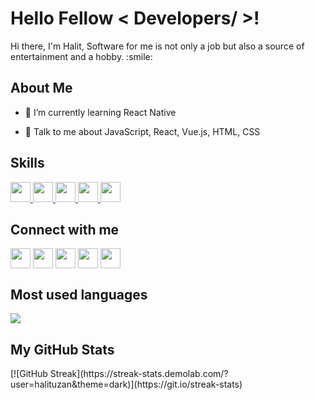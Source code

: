 <h1> Hello Fellow < Developers/ >!</h1>
<p align='center'>

</p>
<div size='20px'>Hi there, I'm Halit, Software for me is not only a job but also a source of entertainment and a hobby. :smile: 
</div>

<h2> About Me</h2>



- 🌱 I’m currently learning React Native 

- 💬 Talk to me about JavaScript,  React, Vue.js, HTML, CSS 

<h2> Skills </h2>
<a href= https://github.com/halituzan?tab=repositories&q=&type=&language=reactjs&sort= > <img width ='32px' src ='https://raw.githubusercontent.com/rahulbanerjee26/githubAboutMeGenerator/main/icons/reactjs.svg'> </a>
<a href= https://github.com/halituzan?tab=repositories&q=&type=&language=javascript&sort= > <img width ='32px' src ='https://raw.githubusercontent.com/rahulbanerjee26/githubAboutMeGenerator/main/icons/javascript.svg'> </a>
<a href= https://github.com/halituzan?tab=repositories&q=&type=&language=html&sort= > <img width ='32px' src ='https://raw.githubusercontent.com/rahulbanerjee26/githubAboutMeGenerator/main/icons/html.svg'> </a>
<a href= https://github.com/halituzan?tab=repositories&q=&type=&language=css&sort= > <img width ='32px' src ='https://raw.githubusercontent.com/rahulbanerjee26/githubAboutMeGenerator/main/icons/css.svg'> </a>
<a href= https://github.com/halituzan?tab=repositories&q=&type=&language=bootstrap&sort= > <img width ='32px' src ='https://raw.githubusercontent.com/rahulbanerjee26/githubAboutMeGenerator/main/icons/bootstrap.svg'> </a>


<h2> Connect with me</h2>
<a href = 'https://www.linkedin.com/in/halituzan'> <img width = '32px' align= 'center' src="https://raw.githubusercontent.com/rahulbanerjee26/githubAboutMeGenerator/main/icons/linked-in-alt.svg"/></a> 
<a href = 'https://www.twitter.com/halituzan'> <img width = '32px' align= 'center' src="https://raw.githubusercontent.com/rahulbanerjee26/githubAboutMeGenerator/main/icons/twitter.svg"/></a> 
<a href = 'https://medium.com/@halituzan'> <img width = '32px' align= 'center' src="https://raw.githubusercontent.com/rahulbanerjee26/githubAboutMeGenerator/main/icons/medium.svg"/></a> 
<a href = 'https://halituzan.github.io'> <img width = '32px' align= 'center' src="https://raw.githubusercontent.com/rahulbanerjee26/githubAboutMeGenerator/main/icons/portfolio.png"/></a> 
<a href = 'https://www.github.com/halituzan'> <img width = '32px' align= 'center' src="https://raw.githubusercontent.com/rahulbanerjee26/githubAboutMeGenerator/main/icons/github.svg"/></a> 


 <h2> Most used languages </h2>
 <a href="https://github.com/halituzan?tab=repositories">
 <img align="center" src="https://github-readme-stats.vercel.app/api/top-langs/?username=halituzan&theme=synthvave" />
  </a>
<h2> My GitHub Stats </h2>
[![GitHub Streak](https://streak-stats.demolab.com/?user=halituzan&theme=dark)](https://git.io/streak-stats)


